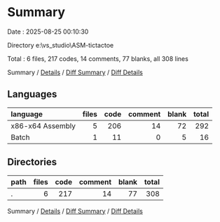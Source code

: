 # Summary

Date : 2025-08-25 00:10:30

Directory e:\\vs_studio\\ASM-tictactoe

Total : 6 files,  217 codes, 14 comments, 77 blanks, all 308 lines

Summary / [Details](details.md) / [Diff Summary](diff.md) / [Diff Details](diff-details.md)

## Languages
| language | files | code | comment | blank | total |
| :--- | ---: | ---: | ---: | ---: | ---: |
| x86-x64 Assembly | 5 | 206 | 14 | 72 | 292 |
| Batch | 1 | 11 | 0 | 5 | 16 |

## Directories
| path | files | code | comment | blank | total |
| :--- | ---: | ---: | ---: | ---: | ---: |
| . | 6 | 217 | 14 | 77 | 308 |

Summary / [Details](details.md) / [Diff Summary](diff.md) / [Diff Details](diff-details.md)